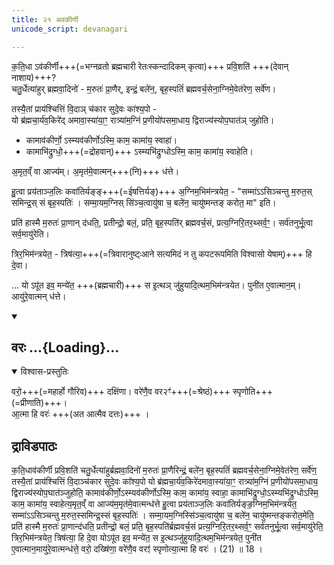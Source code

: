 ```yaml
---
title: २१ अवकीर्णी
unicode_script: devanagari

---
```

क॒ति॒धा ऽव॑कीर्णी+++(=भग्नव्रतो ब्रह्मचारी रेतःस्कन्दादिकम् कृत्वा)+++ प्रवि॒शति॑ +++(देवान् नाशाय)+++?  
चतु॒र्धेत्या॑हुर् ब्रह्मवा॒दिनो॑ - म॒रुतः॑ प्रा॒णैर्, इन्द्रं॒ बले॑न॒, बृह॒स्पतिं॑ ब्रह्मवर्च॒सेना॒ग्निमे॒वेत॑रेण॒ सर्वे॑ण।

तस्यै॒तां प्राय॑श्चित्तिं वि॒दाञ् च॑कार सुदे॒वः का॑श्य॒पो -  
यो ब्र॑ह्मचा॒र्य॑व॒किरे॑द् अमावा॒स्या॑या॒ꣳ॒ रात्र्या॑म॒ग्निं प्र॒णीयो॑पसमा॒धाय॒ द्विराज्य॑स्योप॒घात॑ञ् जुहोति।  

- कामाव॑कीर्णो॒ ऽस्म्यव॑कीर्णोऽस्मि॒ काम॒ कामा॑य॒ स्वाहा॑। 
- कामाभि॑द्रुग्धो॒+++(=द्रोहवान्)+++ ऽस्म्यभि॑द्रुग्धोऽस्मि॒ काम॒ कामा॑य॒ स्वाहेति। 

अ॒मृत॒व्ँ वा आज्य॑म्। अ॒मृत॑मे॒वात्मन्+++(नि)+++ ध॑त्ते।

हु॒त्वा प्रय॑ताञ्ज॒लिः कवा॑तिर्यङ्ङ्+++(=ईषत्तिर्यङ्)+++ अ॒ग्निम॒भिम॑न्त्रयेत॒ - "सम्मा॑ऽऽसिञ्चन्तु म॒रुत॒स् समिन्द्र॒स् सं बृह॒स्पतिः॑ । सम्मा॒यम॒ग्निस् सि॑ञ्च॒त्वायु॑षा च॒ बले॑न॒ चायु॑ष्मन्तङ् करोत॒ मा" इति।

प्रति॑ हास्मै म॒रुतः॑ प्रा॒णान् द॑धति॒, प्रतीन्द्रो॒ बलं॒, प्रति॒ बृह॒स्पति॑र् ब्रह्मवर्च॒सं, प्रत्य॒ग्निरि॒तर॒थ्सर्व॒ꣳ॒। सर्व॑तनुर्भू॒त्वा सर्व॒मायु॑रेति।
 
त्रिर॒भिम॑न्त्रयेत॒ - त्रिष॑त्या॒+++(=त्रिवारानुष्ट्ःआने सत्यमिदं न तु कपटरूपमिति विश्वासो येषाम्)+++ हि दे॒वा।

… यो ऽपू॑त इव॒ मन्ये॑त॒ +++(ब्रह्मचारी)+++ स इ॒त्थञ् जु॑हुयादि॒त्थम॒भिम॑न्त्रयेत। पुनी॑त ए॒वात्मान॒म्। आयु॑रे॒वात्मन् ध॑त्ते।

<div class="js_include" includetitle="true" newlevelforh1="2" unfilled url="/vedAH_yajuH/taittirIyam/sArasvata-vibhAgaH/AraNyakam/brAhmaNam/sarva-prastutiH/02_svAdhyAya-brAhmaNAdi/vara-prashaMsA.md">
<details open><summary><h2>वरः ...{Loading}...</h2></summary>
<details open><summary>विश्वास-प्रस्तुतिः</summary>

वरो॒+++(=महार्हो गौरिव)+++ दक्षि॑णा। वरे॑णै॒व वर२ꣳ॑+++(=श्रेष्ठं)+++ स्पृणोति+++(=प्रीणाति)+++।  
आ॒त्मा हि वरः॑ +++(अत आत्मैव दत्तः)+++ । 
</details>
</details>
</div>

## द्राविडपाठः
क॒ति॒धाव॑कीर्णी प्रवि॒शति॑ चतु॒र्धेत्या॑हुर्ब्रह्मवा॒दिनो॑ म॒रुतः॑ प्रा॒णैरिन्द्रं॒ बले॑न॒ बृह॒स्पतिं॑ ब्रह्मवर्च॒सेना॒ग्निमे॒वेत॑रेण॒ सर्वे॑ण॒ तस्यै॒तां प्राय॑श्चित्तिं वि॒दाञ्च॑कार सुदे॒वः का᳚श्य॒पो यो ब्र॑ह्मचा॒र्य॑व॒किरे॑दमावा॒स्या॑या॒ꣳ॒ रात्र्या॑म॒ग्निं प्र॒णीयो॑पसमा॒धाय॒ द्विराज्य॑स्योप॒घात॑ञ्जुहोति॒ कामाव॑कीर्णो॒ऽस्म्यव॑कीर्णोऽस्मि॒ काम॒ कामा॑य॒ स्वाहा॒ कामाभि॑द्रुग्धो॒ऽस्म्यभि॑द्रुग्धोऽस्मि॒ काम॒ कामा॑य॒ स्वाहेत्य॒मृत॒व्ँ वा आज्य॑म॒मृत॑मे॒वात्मन्ध॑त्ते हु॒त्वा प्रय॑ताञ्ज॒लिः कवा॑तिर्यङ्ङ॒ग्निम॒भिम॑न्त्रयेत॒ सम्मा॑ऽऽसिञ्चन्तु म॒रुत॒स्समिन्द्र॒स्सं बृह॒स्पतिः॑ । सम्मा॒यम॒ग्निस्सि॑ञ्च॒त्वायु॑षा च॒ बले॑न॒ चायु॑ष्मन्तङ्करोत॒मेति॒ प्रति॑ हास्मै म॒रुतः॑ प्रा॒णान्द॑धति॒ प्रतीन्द्रो॒ बलं॒ प्रति॒ बृह॒स्पति॑र्ब्रह्मवर्च॒सं प्रत्य॒ग्निरि॒तर॒थ्सर्व॒ꣳ॒ सर्व॑तनुर्भू॒त्वा सर्व॒मायु॑रेति॒ त्रिर॒भिम॑न्त्रयेत॒ त्रिष॑त्या॒ हि दे॒वा योऽपू॑त इव॒ मन्ये॑त॒ स इ॒त्थञ्जु॑हुयादि॒त्थम॒भिम॑न्त्रयेत॒ पुनी॑त ए॒वात्मान॒मायु॑रे॒वात्मन्ध॑त्ते॒ वरो॒ दख्षि॑णा॒ वरे॑णै॒व वरꣵ॑ स्पृणोत्या॒त्मा हि वरः॑ । (21) ॥ 18 ।  